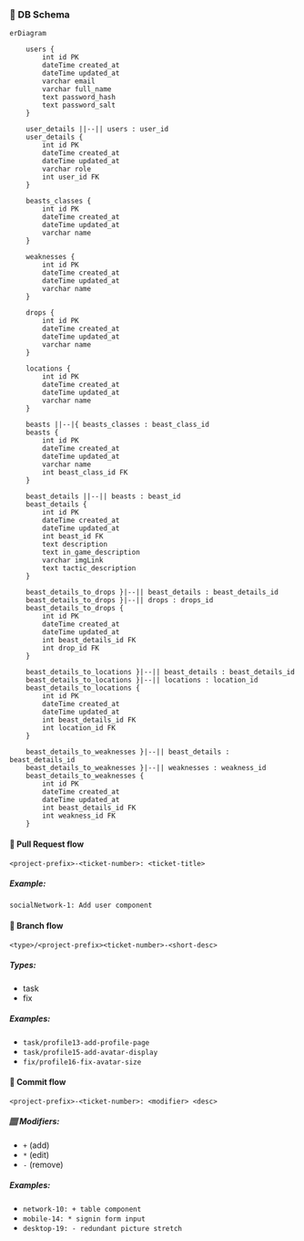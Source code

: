 ### 📕 DB Schema

```mermaid
erDiagram

    users {
        int id PK
        dateTime created_at
        dateTime updated_at
        varchar email
        varchar full_name
        text password_hash
        text password_salt
    }

    user_details ||--|| users : user_id
    user_details {
        int id PK
        dateTime created_at
        dateTime updated_at
        varchar role
        int user_id FK
    }

    beasts_classes {
        int id PK
        dateTime created_at
        dateTime updated_at
        varchar name
    }

    weaknesses {
        int id PK
        dateTime created_at
        dateTime updated_at
        varchar name
    }

    drops {
        int id PK
        dateTime created_at
        dateTime updated_at
        varchar name
    }

    locations {
        int id PK
        dateTime created_at
        dateTime updated_at
        varchar name
    }

    beasts ||--|{ beasts_classes : beast_class_id
    beasts {
        int id PK
        dateTime created_at
        dateTime updated_at
        varchar name
        int beast_class_id FK
    }

    beast_details ||--|| beasts : beast_id
    beast_details {
        int id PK
        dateTime created_at
        dateTime updated_at
        int beast_id FK
        text description
        text in_game_description
        varchar imgLink
        text tactic_description
    }

    beast_details_to_drops }|--|| beast_details : beast_details_id
    beast_details_to_drops }|--|| drops : drops_id
    beast_details_to_drops {
        int id PK
        dateTime created_at
        dateTime updated_at
        int beast_details_id FK
        int drop_id FK
    }

    beast_details_to_locations }|--|| beast_details : beast_details_id
    beast_details_to_locations }|--|| locations : location_id
    beast_details_to_locations {
        int id PK
        dateTime created_at
        dateTime updated_at
        int beast_details_id FK
        int location_id FK
    }

    beast_details_to_weaknesses }|--|| beast_details : beast_details_id
    beast_details_to_weaknesses }|--|| weaknesses : weakness_id
    beast_details_to_weaknesses {
        int id PK
        dateTime created_at
        dateTime updated_at
        int beast_details_id FK
        int weakness_id FK
    }

```

#### 🗽 Pull Request flow

```
<project-prefix>-<ticket-number>: <ticket-title>
```

##### Example:

`socialNetwork-1: Add user component`

#### 🌿 Branch flow

```
<type>/<project-prefix><ticket-number>-<short-desc>
```

##### Types:

- task
- fix

##### Examples:

- `task/profile13-add-profile-page`
- `task/profile15-add-avatar-display`
- `fix/profile16-fix-avatar-size`

#### 🍕 Commit flow

```
<project-prefix>-<ticket-number>: <modifier> <desc>
```

##### 🏽 Modifiers:

- `+` (add)
- `*` (edit)
- `-` (remove)

##### Examples:

- `network-10: + table component`
- `mobile-14: * signin form input`
- `desktop-19: - redundant picture stretch`
